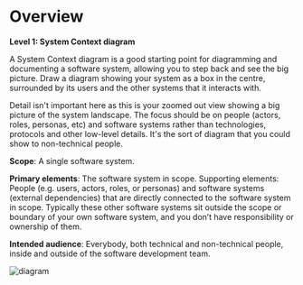 # Overview

**Level 1: System Context diagram**

A System Context diagram is a good starting point for diagramming and documenting a software system, allowing you to step back and see the big picture. Draw a diagram showing your system as a box in the centre, surrounded by its users and the other systems that it interacts with.

Detail isn't important here as this is your zoomed out view showing a big picture of the system landscape. The focus should be on people (actors, roles, personas, etc) and software systems rather than technologies, protocols and other low-level details. It's the sort of diagram that you could show to non-technical people.

**Scope**: A single software system.

**Primary elements**: The software system in scope.
Supporting elements: People (e.g. users, actors, roles, or personas) and software systems (external dependencies) that are directly connected to the software system in scope. Typically these other software systems sit outside the scope or boundary of your own software system, and you don’t have responsibility or ownership of them.

**Intended audience**: Everybody, both technical and non-technical people, inside and outside of the software development team.

![diagram](https://www.plantuml.com/plantuml/svg/0/RL9BRnen4BuZyH-cdAX4s4jFEIMXgpOIj2Y0efpGh1d0YXyhppYGVr_R6r2sxN5cllaUOz-nO91epN3mHJjbuexWADBoRLK5F4qFMewnYKn1UIVaPAgyhN0NDBet4zjOpRxTB0qwsIpcbK4XbjJQpZBwBDEsK0y7y_kNtvlrzlbn_NCxht_KlxwFl-R-aW9xDsuRDO5HLw211tIlsXrW5bcyfJ1AmtjG7nNuFSYHe4ce2PoIGsWlcxa7g9IFJdWwIXghTnQoOzrm8dbChe8ZkIfqqy9lZ3_nLOH1FBnfEe5sUnyiYlOEiF5HihWEVQa9eDk1nLU25jyjzTMtzLd6b0tKDnQr0RxAhbCGNLmbzmkjWcU_5wZFweZkG42V5_wcj2NK0fF5W9R-asebFX036dEvcagDuZq3_yrspJ_vb4q2EaQLOQaYKSN8SF14fdkwxheR9iw3tCvfkrTTaTlnHuvyrGkYx9IZz135zMAzxC5iZ_ykuSk_-WC0)
